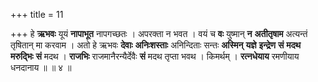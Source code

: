 +++
title = 11

+++
हे **ऋभवः** यूयं **नापाभूत** नापगच्छतः । अपरक्ता न भवत । वयं च **वः** युष्मान् **न** **अतीतृषाम** अत्यन्तं तृषितान् मा करवाम । अतो हे ऋभवः **देवाः** **अनिःशस्ताः** अनिन्दिताः सन्तः **अस्मिन्** **यज्ञे** **इन्द्रेण** **सं** **मदथ** **मरुद्भिः** **सं** मदथ । **राजभिः** राजमानैरन्यैर्देवैः **सं** मदथ तृप्ता भवथ । किमर्थम् । **रत्नधेयाय** रमणीयाय धनदानाय ॥ ॥ ४ ॥